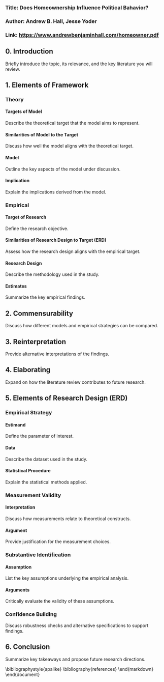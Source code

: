 ### Title: Does Homeownership Influence Political Bahavior?
### Author: Andrew B. Hall, Jesse Yoder
### Link: https://www.andrewbenjaminhall.com/homeowner.pdf


## 0. Introduction
Briefly introduce the topic, its relevance, and the key literature you will review.

## 1. Elements of Framework
### Theory
#### Targets of Model
Describe the theoretical target that the model aims to represent.

#### Similarities of Model to the Target
Discuss how well the model aligns with the theoretical target.

#### Model
Outline the key aspects of the model under discussion.

#### Implication
Explain the implications derived from the model.

### Empirical
#### Target of Research
Define the research objective.

#### Similarities of Research Design to Target (ERD)
Assess how the research design aligns with the empirical target.

#### Research Design
Describe the methodology used in the study.

#### Estimates
Summarize the key empirical findings.

## 2. Commensurability
Discuss how different models and empirical strategies can be compared.

## 3. Reinterpretation
Provide alternative interpretations of the findings.

## 4. Elaborating
Expand on how the literature review contributes to future research.

## 5. Elements of Research Design (ERD)
### Empirical Strategy
#### Estimand
Define the parameter of interest.

#### Data
Describe the dataset used in the study.

#### Statistical Procedure
Explain the statistical methods applied.

### Measurement Validity
#### Interpretation
Discuss how measurements relate to theoretical constructs.

#### Argument
Provide justification for the measurement choices.

### Substantive Identification
#### Assumption
List the key assumptions underlying the empirical analysis.

#### Arguments
Critically evaluate the validity of these assumptions.

### Confidence Building
Discuss robustness checks and alternative specifications to support findings.

## 6. Conclusion
Summarize key takeaways and propose future research directions.

\bibliographystyle{apalike}
\bibliography{references}
\end{markdown}
\end{document}